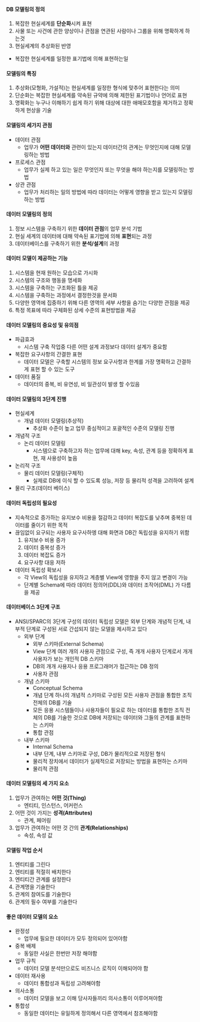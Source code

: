 #### DB 모델링의 정의
1. 복잡한 현실세계를 **단순화**시켜 표현
2. 사물 또는 사건에 관한 양상이나 관점을 연관된 사람이나 그룹을 위해 명확하게 하는것
3. 현실세계의 추상화된 반영
- 복잡한 현실세계를 일정한 표기법에 의해 표현하는일

#### 모델링의 특징
1. 추상화(모형화, 가설적)는 현실세계를 일정한 형식에 맞추어 표현한다는 의미
2. 단순화는 복잡한 현실세계를 약속된 규약에 의해 제한된 표기법이나 언어로 표현
3. 명확화는 누구나 이해하기 쉽게 하기 위해 대상에 대한 애매모호함을 제거하고 정확하게 현상을 기술

#### 모델링의 세가지 관점
- 데이터 관점 
  - 업무가 **어떤 데이터와** 관련이 있는지 데이터간의 관계는 무엇인지에 대해 모델링하는 방법
- 프로세스 관점
  - 업무가 실제 하고 있는 일은 무엇인지 또는 무엇을 해야 하는지를 모델링하는 방법
- 상관 관점
  - 업무가 처리하는 일의 방법에 따라 데이터는 어떻게 영향을 받고 있는지 모델링 하는 방법

#### 데이터 모델링의 정의
1. 정보 시스템을 구축하기 위한 **데이터 관점**의 업무 분석 기법
2. 현실 세계의 데이터에 대해 약속된 표기법에 의해 **표현**되는 과정
3. 데이터베이스를 구축하기 위한 **분석/설계**의 과정

#### 데이터 모델이 제공하는 기능
1. 시스템을 현재 원하는 모습으로 가시화
2. 시스템의 구조와 행동을 명세화
3. 시스템을 구축하는 구조화된 틀을 제공
4. 시스템을 구축하는 과정에서 결정한것을 문서화
5. 다양한 영역에 집중하기 위해 다른 영역의 세부 사항을 숨기는 다양한 관점을 제공
6. 특정 목표에 따라 구체화된 상세 수준의 표현방법을 제공

#### 데이터 모델링의 중요성 및 유의점
- 파급효과
  - 시스템 구축 작업중 다른 어떤 설계 과정보다 데이터 설계가 중요함
- 복잡한 요구사항의 간결한 표현
  - 데이터 모델은 구축할 시스템의 정보 요구사항과 한계를 가장 명확하고 간결하게 표현 할 수 있는 도구
- 데이터 품질
  - 데이터의 중복, 비 유연성, 비 일관성이 발생 할 수있음

#### 데이터 모델링의 3단계 진행
- 현실세계
  - 개념 데이터 모델링(추상적)
    - 추상화 수준이 높고 업무 중심적이고 포괄적인 수준의 모델링 진행
- 개념적 구조
  - 논리 데이터 모델링
    - 시스템으로 구축하고자 하는 업무에 대해 key, 속성, 관계 등을 정확하게 표현, 재 사용성이 높음
- 논리적 구조
  - 물리 데이터 모델링(구체적)
    - 실제로 DB에 이식 할 수 있도록 성능, 저장 등 물리적 성격을 고려하여 설계
- 물리 구조(데이터 베이스)

#### 데이터 독립성의 필요성
- 지속적으로 증가하는 유지보수 비용을 절감하고 데이터 복잡도를 낮추며 중복된 데이터를 줄이기 위한 목적
- 끊임없이 요구되는 사용자 요구사하엥 대해 화면과 DB간 독립성을 유지하기 위함
  1. 유지보수 비용 증가
  2. 데이터 중복성 증가
  3. 데이터 복잡도 증가
  4. 요구사항 대응 저하
- 데이터 독립성 확보시
  - 각 View의 독립성을 유지하고 계층별 View에 영향을 주지 않고 변경이 가능
  - 단계별 Schema에 따라 데이터 정의어(DDL)와 데이터 조작어(DML) 가 다름을 제공

#### 데이터베이스 3단계 구조
- ANSI/SPARC의 3단계 구성의 데이터 독립성 모델은 외부 단계와 개념적 단계, 내부적 단계로 구성된 서로 간섭되지 않는 모델을 제시하고 있다
  - 외부 단계
    - 외부 스키마(External Schema)
    - View 단계 여러 개의 사용자 관점으로 구성, 즉 개개 사용자 단계로서 개개 사용자가 보는 개인적 DB 스키마
    - DB의 개개 사용자나 응용 프로그래머가 접근하는 DB 정의
    - 사용자 관점
  - 개념 스키마
    - Conceptual Schema
    - 개념 단계 하나의 개념적 스키마로 구성된 모든 사용자 관점을 통합한 조직 전체의 DB를 기술
    - 모든 응용 시스템들이나 사용자들이 필요로 하는 데이터를 통합한 조직 전체의 DB를 기술한 것으로 DB에 저장되는 데이터와 그들의 관계를 표현하는 스키마
    - 통합 관점
  - 내부 스키마
    - Internal Schema
    - 내부 단계, 내부 스키마로 구성, DB가 물리적으로 저장된 형식
    - 물리적 장치에서 데이터가 실제적으로 저장되는 방법을 표현하는 스키마
    - 물리적 관점

#### 데이터 모델링의 세 가지 요소
1. 업무가 관여하는 **어떤 것(Thing)**
   - 엔티티, 인스턴스, 어커런스
2. 어떤 것이 가지는 **성격(Attributes)**
   - 관계, 페어링
3. 업무가 관여하는 어떤 것 간의 **관계(Relationships)**
   - 속성, 속성 값

#### 모델링 작업 순서
1. 엔티티를 그린다
2. 엔티티를 적절히 배치한다
3. 엔티티간 관계를 설정한다
4. 관계명을 기술한다
5. 관계의 참여도를 기술한다
6. 관계의 필수 여부를 기술한다

#### 좋은 데이터 모델의 요소
- 완정성
  - 업무에 필요한 데이터가 모두 정의되어 있어야함
- 중복 배제
  - 동일한 사실은 한번만 저장 해야함
- 업무 규칙
  - 데이터 모델 분석만으로도 비즈니스 로직이 이해되어야 함
- 데이터 재사용
  - 데이터 통합성과 독립성 고려해야함
- 의사소통
  - 데이터 모델을 보고 이해 당사자들끼리 의사소통이 이루어져야함
- 통합성
  - 동일한 데이터는 유일하게 정의해서 다른 영역에서 참조해야함